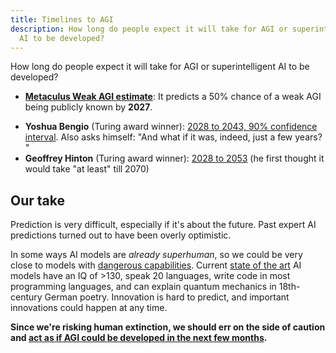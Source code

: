 ```yaml
---
title: Timelines to AGI
description: How long do people expect it will take for AGI or superintelligent
  AI to be developed?
---
```


How long do people expect it will take for AGI or superintelligent AI to be developed?

- [**Metaculus Weak AGI estimate**](https://www.metaculus.com/questions/3479/date-weakly-general-ai-is-publicly-known/): It predicts a 50% chance of a weak AGI being publicly known by **2027**.
<!-- - **AI Expert Survey** (2023): A 2023 survey that predicts a 50% probability of reaching human-level machine intelligence by the year 2047.
 -->
- **Yoshua Bengio** (Turing award winner): [2028 to 2043, 90% confidence interval](https://yoshuabengio.org/2023/08/12/personal-and-psychological-dimensions-of-ai-researchers-confronting-ai-catastrophic-risks/). Also asks himself: "And what if it was, indeed, just a few years? "
- **Geoffrey Hinton** (Turing award winner): [2028 to 2053](https://twitter.com/geoffreyhinton/status/1653687894534504451?lang=en) (he first thought it would take "at least" till 2070)
  <!--- [**AI 2027**](https://ai-2027.com/research/timelines-forecast): is a scenario based on studies that predicts how a General AI could be achieved around the year 2027. It is written by a researcher who resigned from OpenAI due to the lack of importance they give to safety and who has a good track record of predictions in AI.
  -->
  <!-- - **Sam Altman** (CEO OpenAI): [could be reached sometime in the next four or five years](https://time.com/6342827/ceo-of-the-year-2023-sam-altman/) -->
  <!-- - **Jensen Huang** (CEO NVidia): [2028](https://www.businessinsider.com/nvidia-ceo-jensen-huang-agi-ai-five-years-2023-11?international=true&r=US&IR=T) (a computer that can complete tests which reflect basic intelligence that's "fairly competitive" to that of a normal human.) -->

## Our take

Prediction is very difficult, especially if it's about the future.
Past expert AI predictions turned out to have been overly optimistic.

In some ways AI models are _already superhuman_, so we could be very close to models with [dangerous capabilities](/dangerous-capabilities).
Current [state of the art](/sota) AI models have an IQ of >130, speak 20 languages, write code in most programming languages, and can explain quantum mechanics in 18th-century German poetry.
Innovation is hard to predict, and important innovations could happen at any time.

**Since we're risking human extinction, we should err on the side of caution and [act as if AGI could be developed in the next few months](/urgency).**
